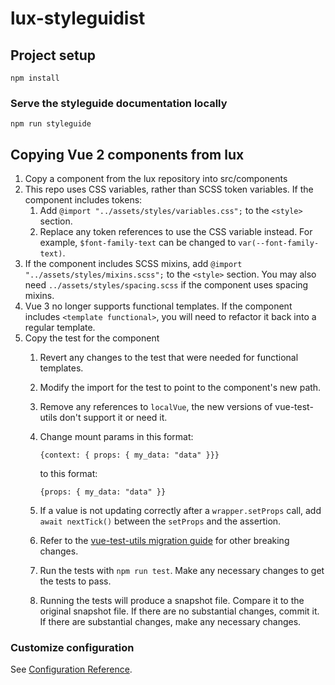 # lux-styleguidist

## Project setup
```
npm install
```
### Serve the styleguide documentation locally

```
npm run styleguide
```

## Copying Vue 2 components from lux
1. Copy a component from the lux repository into src/components
1. This repo uses CSS variables, rather than SCSS token variables.  If the component
includes tokens:
    1. Add `@import "../assets/styles/variables.css";` to the `<style>` section.
    1. Replace any token references to use the CSS variable instead.  For example, 
      `$font-family-text` can be changed to `var(--font-family-text)`.
1. If the component includes SCSS mixins, add `@import "../assets/styles/mixins.scss";`
to the `<style>` section.  You may also need `../assets/styles/spacing.scss` if the
component uses spacing mixins.
1. Vue 3 no longer supports functional templates.  If the component includes `<template functional>`,
you will need to refactor it back into a regular template.
1. Copy the test for the component
    1. Revert any changes to the test that were needed for functional templates.
    1. Modify the import for the test to point to the component's new path.
    1. Remove any references to `localVue`, the new versions of vue-test-utils don't
    support it or need it.
    1. Change mount params in this format:

        ```
        {context: { props: { my_data: "data" }}}
        ```

        to this format:

        ```
        {props: { my_data: "data" }}
        ```
    1. If a value is not updating correctly after a `wrapper.setProps` call, add `await nextTick()` between the `setProps` and the assertion.
    1. Refer to the [vue-test-utils migration guide](https://test-utils.vuejs.org/migration/) for other breaking changes.
    1. Run the tests with `npm run test`.  Make any necessary changes to get the tests to pass.
    1. Running the tests will produce a snapshot file.  Compare it to the original snapshot file.  If there are no substantial changes, commit it.  If there are substantial changes, make any necessary changes.


### Customize configuration
See [Configuration Reference](https://cli.vuejs.org/config/).

